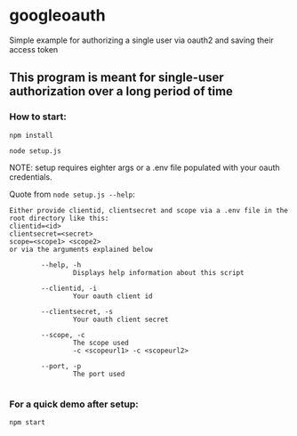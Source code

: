 # googleoauth
Simple example for authorizing a single user via oauth2 and saving their access token

## This program is meant for single-user authorization over a long period of time

### How to start:
`npm install`

`node setup.js`

NOTE: setup requires eighter args or a .env file populated with your oauth credentials.

Quote from `node setup.js --help`: 
```
Either provide clientid, clientsecret and scope via a .env file in the root directory like this:
clientid=<id>
clientsecret=<secret>
scope=<scope1> <scope2>
or via the arguments explained below

        --help, -h
                Displays help information about this script

        --clientid, -i
                Your oauth client id

        --clientsecret, -s
                Your oauth client secret

        --scope, -c
                The scope used
                -c <scopeurl1> -c <scopeurl2>

        --port, -p
                The port used


```
### For a quick demo after setup: 
`npm start`
